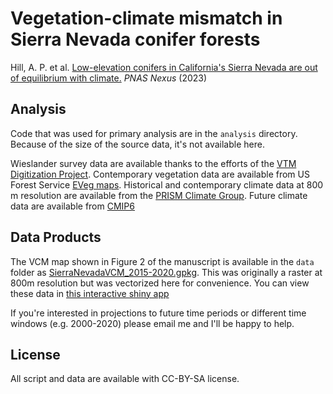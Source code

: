 # Vegetation-climate mismatch in Sierra Nevada conifer forests

Hill, A. P. et al. [Low-elevation conifers in California's Sierra Nevada are out of equilibrium with climate.](https://doi.org/10.1093/pnasnexus/pgad004) *PNAS Nexus* (2023)


## Analysis
Code that was used for primary analysis are in the `analysis` directory. Because of the size of the source data, it's not available here.

Wieslander survey data are available thanks to the efforts of the [VTM Digitization Project](http://vtm.berkeley.edu/#/data/vegetation). Contemporary vegetation data are available from US Forest Service [EVeg maps](https://data.fs.usda.gov/geodata/edw/datasets.php?xmlKeyword=eveg). Historical and contemporary climate data at 800 m resolution are available from the [PRISM Climate Group](prism.oregonstate.edu). Future climate data are available from [CMIP6](esgf-node.llnl.gov/projects/cmip6/)


## Data Products
The VCM map shown in Figure 2 of the manuscript is available in the `data` folder as [SierraNevadaVCM_2015-2020.gpkg](https://github.com/avephill/sierra-nevada-VCM/blob/main/data/SierraNevadaVCM_2015-2020.gpkg). This was originally a raster at 800m resolution but was vectorized here for convenience. You can view these data in [this interactive shiny app](https://avephill.shinyapps.io/Sierra-Nevada-VCM/)

If you're interested in projections to future time periods or different time windows (e.g. 2000-2020) please email me and I'll be happy to help.


## License
All script and data are available with CC-BY-SA license.
